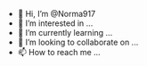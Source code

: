 - 👋 Hi, I’m @Norma917
- 👀 I’m interested in ...
- 🌱 I’m currently learning ...
- 💞️ I’m looking to collaborate on ...
- 📫 How to reach me ...

<!---
Norma917/Norma917 is a ✨ special ✨ repository because its `README.md` (this file) appears on your GitHub profile.
You can click the Preview link to take a look at your changes.
--->
